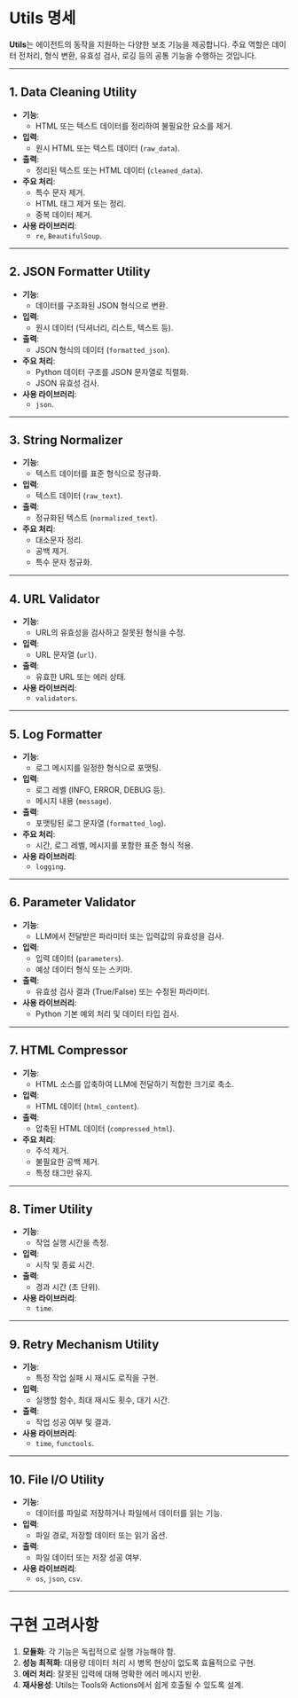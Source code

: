 # Utils 명세

**Utils**는 에이전트의 동작을 지원하는 다양한 보조 기능을 제공합니다. 주요 역할은 데이터 전처리, 형식 변환, 유효성 검사, 로깅 등의 공통 기능을 수행하는 것입니다.

---

## 1. Data Cleaning Utility
- **기능**: 
  - HTML 또는 텍스트 데이터를 정리하여 불필요한 요소를 제거.
- **입력**:
  - 원시 HTML 또는 텍스트 데이터 (`raw_data`).
- **출력**:
  - 정리된 텍스트 또는 HTML 데이터 (`cleaned_data`).
- **주요 처리**:
  - 특수 문자 제거.
  - HTML 태그 제거 또는 정리.
  - 중복 데이터 제거.
- **사용 라이브러리**:
  - `re`, `BeautifulSoup`.

---

## 2. JSON Formatter Utility
- **기능**:
  - 데이터를 구조화된 JSON 형식으로 변환.
- **입력**:
  - 원시 데이터 (딕셔너리, 리스트, 텍스트 등).
- **출력**:
  - JSON 형식의 데이터 (`formatted_json`).
- **주요 처리**:
  - Python 데이터 구조를 JSON 문자열로 직렬화.
  - JSON 유효성 검사.
- **사용 라이브러리**:
  - `json`.

---

## 3. String Normalizer
- **기능**:
  - 텍스트 데이터를 표준 형식으로 정규화.
- **입력**:
  - 텍스트 데이터 (`raw_text`).
- **출력**:
  - 정규화된 텍스트 (`normalized_text`).
- **주요 처리**:
  - 대소문자 정리.
  - 공백 제거.
  - 특수 문자 정규화.

---

## 4. URL Validator
- **기능**:
  - URL의 유효성을 검사하고 잘못된 형식을 수정.
- **입력**:
  - URL 문자열 (`url`).
- **출력**:
  - 유효한 URL 또는 에러 상태.
- **사용 라이브러리**:
  - `validators`.

---

## 5. Log Formatter
- **기능**:
  - 로그 메시지를 일정한 형식으로 포맷팅.
- **입력**:
  - 로그 레벨 (INFO, ERROR, DEBUG 등).
  - 메시지 내용 (`message`).
- **출력**:
  - 포맷팅된 로그 문자열 (`formatted_log`).
- **주요 처리**:
  - 시간, 로그 레벨, 메시지를 포함한 표준 형식 적용.
- **사용 라이브러리**:
  - `logging`.

---

## 6. Parameter Validator
- **기능**:
  - LLM에서 전달받은 파라미터 또는 입력값의 유효성을 검사.
- **입력**:
  - 입력 데이터 (`parameters`).
  - 예상 데이터 형식 또는 스키마.
- **출력**:
  - 유효성 검사 결과 (True/False) 또는 수정된 파라미터.
- **사용 라이브러리**:
  - Python 기본 예외 처리 및 데이터 타입 검사.

---

## 7. HTML Compressor
- **기능**:
  - HTML 소스를 압축하여 LLM에 전달하기 적합한 크기로 축소.
- **입력**:
  - HTML 데이터 (`html_content`).
- **출력**:
  - 압축된 HTML 데이터 (`compressed_html`).
- **주요 처리**:
  - 주석 제거.
  - 불필요한 공백 제거.
  - 특정 태그만 유지.

---

## 8. Timer Utility
- **기능**:
  - 작업 실행 시간을 측정.
- **입력**:
  - 시작 및 종료 시간.
- **출력**:
  - 경과 시간 (초 단위).
- **사용 라이브러리**:
  - `time`.

---

## 9. Retry Mechanism Utility
- **기능**:
  - 특정 작업 실패 시 재시도 로직을 구현.
- **입력**:
  - 실행할 함수, 최대 재시도 횟수, 대기 시간.
- **출력**:
  - 작업 성공 여부 및 결과.
- **사용 라이브러리**:
  - `time`, `functools`.

---

## 10. File I/O Utility
- **기능**:
  - 데이터를 파일로 저장하거나 파일에서 데이터를 읽는 기능.
- **입력**:
  - 파일 경로, 저장할 데이터 또는 읽기 옵션.
- **출력**:
  - 파일 데이터 또는 저장 성공 여부.
- **사용 라이브러리**:
  - `os`, `json`, `csv`.

---

# 구현 고려사항
1. **모듈화**: 각 기능은 독립적으로 실행 가능해야 함.
2. **성능 최적화**: 대용량 데이터 처리 시 병목 현상이 없도록 효율적으로 구현.
3. **에러 처리**: 잘못된 입력에 대해 명확한 에러 메시지 반환.
4. **재사용성**: Utils는 Tools와 Actions에서 쉽게 호출될 수 있도록 설계.
